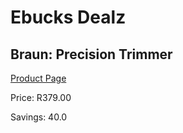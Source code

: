 
# Ebucks Dealz
## Braun: Precision Trimmer
[Product Page](https://www.ebucks.com/web/shop/productSelected.do?prodId=627300271&catId=1186081080)

Price: R379.00

Savings: 40.0


	